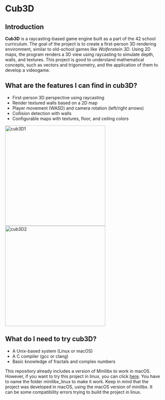 # Cub3D

## Introduction

**Cub3D** is a raycasting-based game engine built as a part of the 42 school curriculum. The goal of the project is to create a first-person 3D rendering environment, similar to old-school games like *Wolfenstein 3D*. Using 2D maps, the program renders a 3D view using raycasting to simulate depth, walls, and textures. This project is good to understand mathematical concepts, such as vectors and trigonometry, and the application of them to develop a videogame.

## What are the features I can find in cub3D?

- First-person 3D perspective using raycasting
- Render textured walls based on a 2D map
- Player movement (WASD) and camera rotation (left/right arrows)
- Collision detection with walls
- Configurable maps with textures, floor, and ceiling colors
<p>
  <img src="https://github.com/user-attachments/assets/2a1e5eb4-edd2-415e-85a2-c83e78259439" alt="cub3D1" width="325"/>
  <img src="https://github.com/user-attachments/assets/f0629142-41a1-46ce-ab48-88f77a4c4281" alt="cub3D2" width="325"/>
</p>

## What do I need to try cub3D?

- A Unix-based system (Linux or macOS)
- A C compiler (gcc or clang)
- Basic knowledge of fractals and complex numbers

This repository already includes a version of Minilibx to work in macOS. However, if you want to try this project in linux, you can click [here](https://github.com/42Paris/minilibx-linux.git). You have to name the folder minilibx_linux to make it work. Keep in mind that the project was developed in macOS, using the macOS version of minilibx. It can be some compatibility errors trying to build the project in linux.
